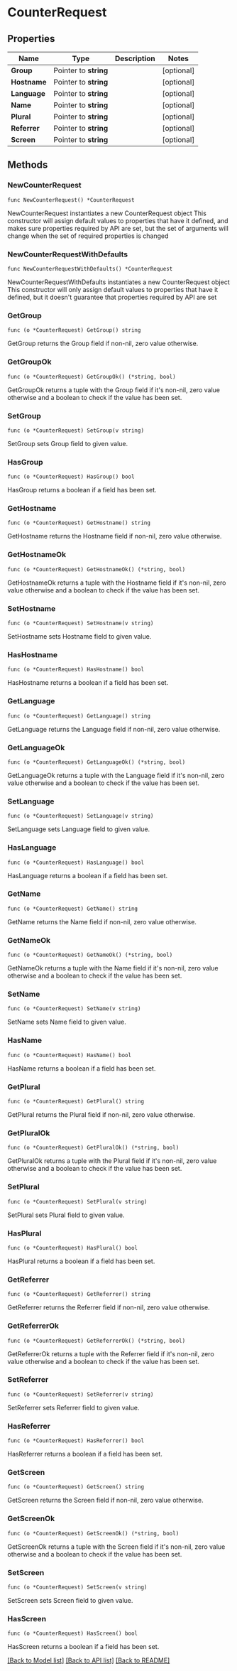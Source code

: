 # CounterRequest

## Properties

Name | Type | Description | Notes
------------ | ------------- | ------------- | -------------
**Group** | Pointer to **string** |  | [optional] 
**Hostname** | Pointer to **string** |  | [optional] 
**Language** | Pointer to **string** |  | [optional] 
**Name** | Pointer to **string** |  | [optional] 
**Plural** | Pointer to **string** |  | [optional] 
**Referrer** | Pointer to **string** |  | [optional] 
**Screen** | Pointer to **string** |  | [optional] 

## Methods

### NewCounterRequest

`func NewCounterRequest() *CounterRequest`

NewCounterRequest instantiates a new CounterRequest object
This constructor will assign default values to properties that have it defined,
and makes sure properties required by API are set, but the set of arguments
will change when the set of required properties is changed

### NewCounterRequestWithDefaults

`func NewCounterRequestWithDefaults() *CounterRequest`

NewCounterRequestWithDefaults instantiates a new CounterRequest object
This constructor will only assign default values to properties that have it defined,
but it doesn't guarantee that properties required by API are set

### GetGroup

`func (o *CounterRequest) GetGroup() string`

GetGroup returns the Group field if non-nil, zero value otherwise.

### GetGroupOk

`func (o *CounterRequest) GetGroupOk() (*string, bool)`

GetGroupOk returns a tuple with the Group field if it's non-nil, zero value otherwise
and a boolean to check if the value has been set.

### SetGroup

`func (o *CounterRequest) SetGroup(v string)`

SetGroup sets Group field to given value.

### HasGroup

`func (o *CounterRequest) HasGroup() bool`

HasGroup returns a boolean if a field has been set.

### GetHostname

`func (o *CounterRequest) GetHostname() string`

GetHostname returns the Hostname field if non-nil, zero value otherwise.

### GetHostnameOk

`func (o *CounterRequest) GetHostnameOk() (*string, bool)`

GetHostnameOk returns a tuple with the Hostname field if it's non-nil, zero value otherwise
and a boolean to check if the value has been set.

### SetHostname

`func (o *CounterRequest) SetHostname(v string)`

SetHostname sets Hostname field to given value.

### HasHostname

`func (o *CounterRequest) HasHostname() bool`

HasHostname returns a boolean if a field has been set.

### GetLanguage

`func (o *CounterRequest) GetLanguage() string`

GetLanguage returns the Language field if non-nil, zero value otherwise.

### GetLanguageOk

`func (o *CounterRequest) GetLanguageOk() (*string, bool)`

GetLanguageOk returns a tuple with the Language field if it's non-nil, zero value otherwise
and a boolean to check if the value has been set.

### SetLanguage

`func (o *CounterRequest) SetLanguage(v string)`

SetLanguage sets Language field to given value.

### HasLanguage

`func (o *CounterRequest) HasLanguage() bool`

HasLanguage returns a boolean if a field has been set.

### GetName

`func (o *CounterRequest) GetName() string`

GetName returns the Name field if non-nil, zero value otherwise.

### GetNameOk

`func (o *CounterRequest) GetNameOk() (*string, bool)`

GetNameOk returns a tuple with the Name field if it's non-nil, zero value otherwise
and a boolean to check if the value has been set.

### SetName

`func (o *CounterRequest) SetName(v string)`

SetName sets Name field to given value.

### HasName

`func (o *CounterRequest) HasName() bool`

HasName returns a boolean if a field has been set.

### GetPlural

`func (o *CounterRequest) GetPlural() string`

GetPlural returns the Plural field if non-nil, zero value otherwise.

### GetPluralOk

`func (o *CounterRequest) GetPluralOk() (*string, bool)`

GetPluralOk returns a tuple with the Plural field if it's non-nil, zero value otherwise
and a boolean to check if the value has been set.

### SetPlural

`func (o *CounterRequest) SetPlural(v string)`

SetPlural sets Plural field to given value.

### HasPlural

`func (o *CounterRequest) HasPlural() bool`

HasPlural returns a boolean if a field has been set.

### GetReferrer

`func (o *CounterRequest) GetReferrer() string`

GetReferrer returns the Referrer field if non-nil, zero value otherwise.

### GetReferrerOk

`func (o *CounterRequest) GetReferrerOk() (*string, bool)`

GetReferrerOk returns a tuple with the Referrer field if it's non-nil, zero value otherwise
and a boolean to check if the value has been set.

### SetReferrer

`func (o *CounterRequest) SetReferrer(v string)`

SetReferrer sets Referrer field to given value.

### HasReferrer

`func (o *CounterRequest) HasReferrer() bool`

HasReferrer returns a boolean if a field has been set.

### GetScreen

`func (o *CounterRequest) GetScreen() string`

GetScreen returns the Screen field if non-nil, zero value otherwise.

### GetScreenOk

`func (o *CounterRequest) GetScreenOk() (*string, bool)`

GetScreenOk returns a tuple with the Screen field if it's non-nil, zero value otherwise
and a boolean to check if the value has been set.

### SetScreen

`func (o *CounterRequest) SetScreen(v string)`

SetScreen sets Screen field to given value.

### HasScreen

`func (o *CounterRequest) HasScreen() bool`

HasScreen returns a boolean if a field has been set.


[[Back to Model list]](../README.md#documentation-for-models) [[Back to API list]](../README.md#documentation-for-api-endpoints) [[Back to README]](../README.md)


